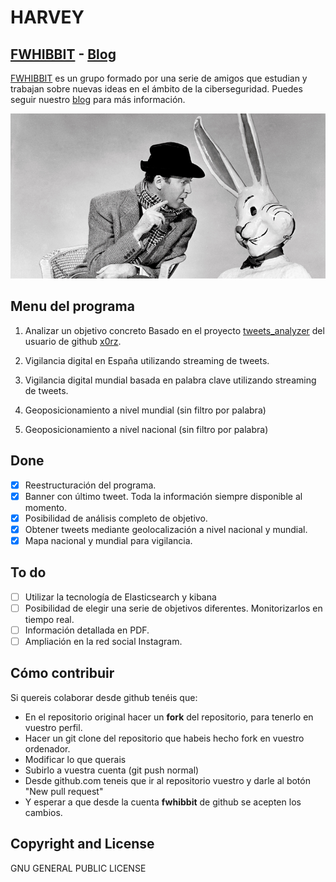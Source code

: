 # HARVEY

## [FWHIBBIT](http://fwhibbit.github.io/) - [Blog](https://fwhibbit.es/)

[FWHIBBIT](http://fwhibbit.github.io/) es un grupo formado por una serie de amigos que estudian y trabajan sobre nuevas ideas en el ámbito de la ciberseguridad. Puedes seguir nuestro [blog](https://fwhibbit.es/) para más información.

![logo](/Imagenes/harvey.jpg)

## Menu del programa

1. Analizar un objetivo concreto
    Basado en el proyecto [tweets_analyzer](https://github.com/x0rz/tweets_analyzer) del usuario de github [x0rz](https://github.com/x0rz).

2. Vigilancia digital en España utilizando streaming de tweets.
3. Vigilancia digital mundial basada en palabra clave utilizando streaming de tweets.
4. Geoposicionamiento a nivel mundial (sin filtro por palabra)
5. Geoposicionamiento a nivel nacional (sin filtro por palabra)

## Done

- [x] Reestructuración del programa.
- [x] Banner con último tweet. Toda la información siempre disponible al momento.
- [x] Posibilidad de análisis completo de objetivo.
- [x] Obtener tweets mediante geolocalización a nivel nacional y mundial.
- [x] Mapa nacional y mundial para vigilancia.

## To do

- [ ] Utilizar la tecnología de Elasticsearch y kibana
- [ ] Posibilidad de elegir una serie de objetivos diferentes. Monitorizarlos en tiempo real.
- [ ] Información detallada en PDF.
- [ ] Ampliación en la red social Instagram.

## Cómo contribuir

Si quereis colaborar desde github tenéis que:

  - En el repositorio original hacer un **fork** del repositorio, para tenerlo en vuestro perfil.
  - Hacer un git clone del repositorio que habeis hecho fork en vuestro ordenador.
  - Modificar lo que querais
  - Subirlo a vuestra cuenta (git push normal)
  - Desde github.com teneis que ir al repositorio vuestro y darle al botón "New pull request"
  - Y esperar a que desde la cuenta **fwhibbit** de github se acepten los cambios.

## Copyright and License

GNU GENERAL PUBLIC LICENSE
